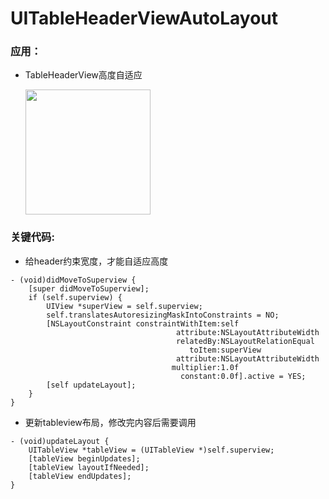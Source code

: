 # UITableHeaderViewAutoLayout

### 应用：

- TableHeaderView高度自适应
  
  <img src="https://github.com/dabenliu/UITableHeaderViewAutoLayout/blob/main/ScreenShot2021-08-28%2022.18.01.gif" width="200px">

### 关键代码:

- 给header约束宽度，才能自适应高度

```
- (void)didMoveToSuperview {
	[super didMoveToSuperview];
	if (self.superview) {
        UIView *superView = self.superview;
        self.translatesAutoresizingMaskIntoConstraints = NO;
        [NSLayoutConstraint constraintWithItem:self
                                     attribute:NSLayoutAttributeWidth
                                     relatedBy:NSLayoutRelationEqual
                                        toItem:superView
                                     attribute:NSLayoutAttributeWidth
                                    multiplier:1.0f
                                      constant:0.0f].active = YES;
		[self updateLayout];
	}
}
```

- 更新tableview布局，修改完内容后需要调用

```(void)updateLayout {
- (void)updateLayout {
	UITableView *tableView = (UITableView *)self.superview;
	[tableView beginUpdates];
	[tableView layoutIfNeeded];
	[tableView endUpdates];
}
